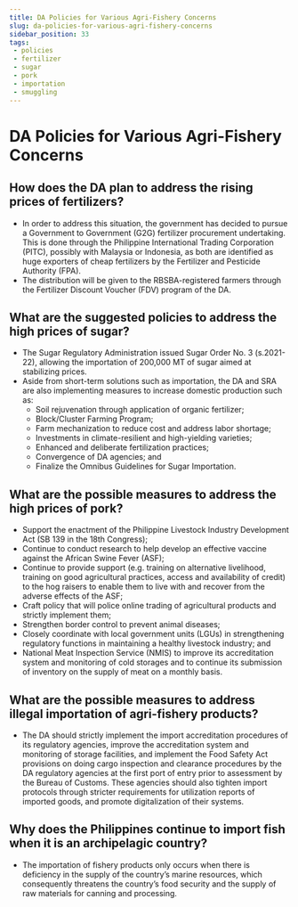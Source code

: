 ```yaml
---
title: DA Policies for Various Agri-Fishery Concerns
slug: da-policies-for-various-agri-fishery-concerns
sidebar_position: 33
tags:
 - policies
 - fertilizer
 - sugar
 - pork
 - importation
 - smuggling
---
```


# DA Policies for Various Agri-Fishery Concerns

## How does the DA plan to address the rising prices of fertilizers?

- In order to address this situation, the government has decided to pursue a Government to Government (G2G) fertilizer procurement undertaking. This is done through the Philippine International Trading Corporation (PITC), possibly with Malaysia or Indonesia, as both are identified as huge exporters of cheap fertilizers by the Fertilizer and Pesticide Authority (FPA).
- The distribution will be given to the RBSBA-registered farmers through the Fertilizer Discount Voucher (FDV) program of the DA.

## What are the suggested policies to address the high prices of sugar?

- The Sugar Regulatory Administration issued Sugar Order No. 3 (s.2021-22), allowing the importation of 200,000 MT of sugar aimed at stabilizing prices.
- Aside from short-term solutions such as importation, the DA and SRA are also implementing measures to increase domestic production such as:
  - Soil rejuvenation through application of organic fertilizer;
  - Block/Cluster Farming Program;
  - Farm mechanization to reduce cost and address labor shortage;
  - Investments in climate-resilient and high-yielding varieties;
  - Enhanced and deliberate fertilization practices;
  - Convergence of DA agencies; and
  - Finalize the Omnibus Guidelines for Sugar Importation.
  
## What are the possible measures to address the high prices of pork?

- Support the enactment of the Philippine Livestock Industry Development Act (SB 139 in the 18th Congress);
- Continue to conduct research to help develop an effective vaccine against the African Swine Fever (ASF);  
- Continue to provide support (e.g. training on alternative livelihood, training on good agricultural practices, access and availability of credit) to the hog raisers to enable them to live with and recover from the adverse effects of the ASF;
- Craft policy that will police online trading of agricultural products and strictly implement them;
- Strengthen border control to prevent animal diseases;
- Closely coordinate with local government units (LGUs) in strengthening regulatory functions in maintaining a healthy livestock industry; and
- National Meat Inspection Service (NMIS) to improve its accreditation system and monitoring of cold storages and to continue its submission of inventory on the supply of meat on a monthly basis.

## What are the possible measures to address illegal importation of agri-fishery products?

- The DA should strictly implement the import accreditation procedures of its regulatory agencies, improve the accreditation system and monitoring of storage facilities, and implement the Food Safety Act provisions on doing cargo inspection and clearance procedures by the DA regulatory agencies at the first port of entry prior to assessment by the Bureau of Customs. These agencies should also tighten import protocols through stricter requirements for utilization reports of imported goods, and promote digitalization of their systems.

## Why does the Philippines continue to import fish when it is an archipelagic country?

- The importation of fishery products only occurs when there is deficiency in the supply of the country’s marine resources, which consequently threatens the country’s food security and the supply of raw materials for canning and processing.
